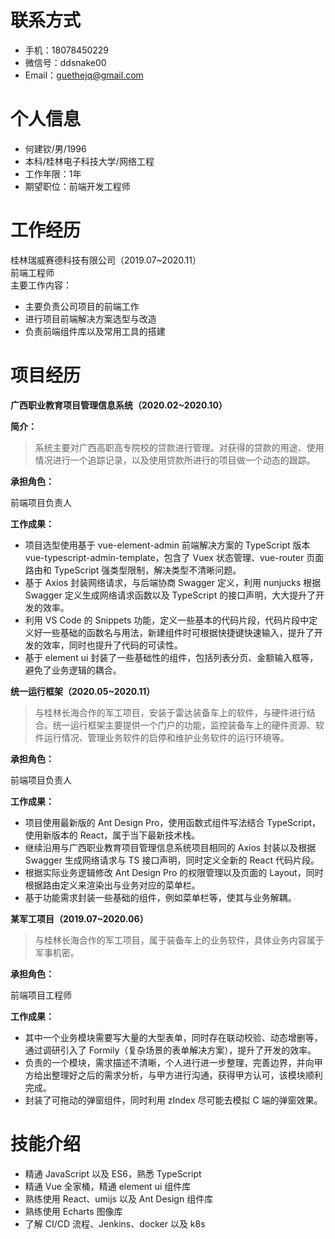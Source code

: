 # 联系方式

* 手机：18078450229
* 微信号：ddsnake00
* Email：guethejq@gmail.com

# 个人信息

* 何建钦/男/1996
* 本科/桂林电子科技大学/网络工程
* 工作年限：1年
* 期望职位：前端开发工程师
  
# 工作经历

桂林瑞威赛德科技有限公司（2019.07~2020.11）  
前端工程师  
主要工作内容：  

* 主要负责公司项目的前端工作
* 进行项目前端解决方案选型与改造
* 负责前端组件库以及常用工具的搭建

# 项目经历

**广西职业教育项目管理信息系统（2020.02~2020.10）**

**简介：**

>系统主要对广西高职高专院校的贷款进行管理。对获得的贷款的用途、使用情况进行一个追踪记录，以及使用贷款所进行的项目做一个动态的跟踪。  

**承担角色：**

前端项目负责人

**工作成果：**

* 项目选型使用基于 vue-element-admin 前端解决方案的 TypeScript 版本 vue-typescript-admin-template，包含了 Vuex 状态管理、vue-router 页面路由和 TypeScript 强类型限制，解决类型不清晰问题。
* 基于 Axios 封装网络请求，与后端协商 Swagger 定义，利用 nunjucks 根据 Swagger 定义生成网络请求函数以及 TypeScript 的接口声明，大大提升了开发的效率。
* 利用 VS Code 的 Snippets 功能，定义一些基本的代码片段，代码片段中定义好一些基础的函数名与用法，新建组件时可根据快捷键快速输入，提升了开发的效率，同时也提升了代码的可读性。
* 基于 element ui 封装了一些基础性的组件，包括列表分页、金额输入框等，避免了业务逻辑的耦合。

**统一运行框架（2020.05~2020.11）**

>与桂林长海合作的军工项目，安装于雷达装备车上的软件，与硬件进行结合。统一运行框架主要提供一个门户的功能，监控装备车上的硬件资源、软件运行情况、管理业务软件的启停和维护业务软件的运行环境等。

**承担角色：**

前端项目负责人

**工作成果：**

* 项目使用最新版的 Ant Design Pro，使用函数式组件写法结合 TypeScript，使用新版本的 React，属于当下最新技术栈。
* 继续沿用与广西职业教育项目管理信息系统项目相同的 Axios 封装以及根据 Swagger 生成网络请求与 TS 接口声明，同时定义全新的 React 代码片段。
* 根据实际业务逻辑修改 Ant Design Pro 的权限管理以及页面的 Layout，同时根据路由定义来渲染出与业务对应的菜单栏。
* 基于功能需求封装一些基础的组件，例如菜单栏等，使其与业务解耦。

**某军工项目（2019.07~2020.06）**

>与桂林长海合作的军工项目，属于装备车上的业务软件，具体业务内容属于军事机密。

**承担角色：**

前端项目工程师

**工作成果：**

* 其中一个业务模块需要写大量的大型表单，同时存在联动校验、动态增删等，通过调研引入了 Formily（复杂场景的表单解决方案），提升了开发的效率。
* 负责的一个模块，需求描述不清晰，个人进行进一步整理，完善边界，并向甲方给出整理好之后的需求分析，与甲方进行沟通，获得甲方认可，该模块顺利完成。
* 封装了可拖动的弹窗组件，同时利用 zIndex 尽可能去模拟 C 端的弹窗效果。

# 技能介绍

* 精通 JavaScript 以及 ES6，熟悉 TypeScript
* 精通 Vue 全家桶，精通 element ui 组件库
* 熟练使用 React、umijs 以及 Ant Design 组件库
* 熟练使用 Echarts 图像库
* 了解 CI/CD 流程、Jenkins、docker 以及 k8s
